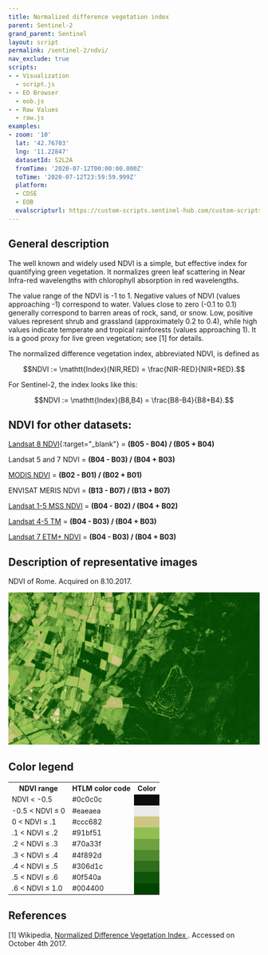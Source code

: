 ```yaml
---
title: Normalized difference vegetation index
parent: Sentinel-2
grand_parent: Sentinel
layout: script
permalink: /sentinel-2/ndvi/
nav_exclude: true
scripts:
- - Visualization
  - script.js
- - EO Browser
  - eob.js
- - Raw Values
  - raw.js
examples:
- zoom: '10'
  lat: '42.76703'
  lng: '11.22847'
  datasetId: S2L2A
  fromTime: '2020-07-12T00:00:00.000Z'
  toTime: '2020-07-12T23:59:59.999Z'
  platform:
  - CDSE
  - EOB
  evalscripturl: https://custom-scripts.sentinel-hub.com/custom-scripts/sentinel-2/ndvi/eob.js
---
```

## General description

The well known and widely used NDVI is a simple, but effective index for quantifying green vegetation. It normalizes green leaf scattering in Near Infra-red wavelengths with chlorophyll absorption in red wavelengths.

The value range of the NDVI is -1 to 1. Negative values of NDVI (values approaching -1) correspond to water. Values close to zero (-0.1 to 0.1) generally correspond to barren areas of rock, sand, or snow. Low, positive values represent shrub and grassland (approximately 0.2 to 0.4), while high values indicate temperate and tropical rainforests (values approaching 1). It is a good proxy for live green vegetation; see [1] for details.

The normalized difference vegetation index, abbreviated NDVI, is defined as   

$$NDVI := \mathtt{Index}(NIR,RED) = \frac{NIR-RED}{NIR+RED}.$$  

For Sentinel-2, the index looks like this:

$$NDVI := \mathtt{Index}(B8,B4) = \frac{B8-B4}{B8+B4}.$$   

## NDVI for other datasets: 

[Landsat 8 NDVI](https://custom-scripts.sentinel-hub.com/landsat-8/ndvi/){:target="_blank"} = **(B05 - B04) / (B05 + B04)**

Landsat 5 and 7 NDVI = **(B04 - B03) / (B04 + B03)**

[MODIS NDVI](https://custom-scripts.sentinel-hub.com/modis/ndvi/) = **(B02 - B01) / (B02 + B01)**

ENVISAT MERIS NDVI = **(B13 - B07) / (B13 + B07)**

[Landsat 1-5 MSS NDVI](https://custom-scripts.sentinel-hub.com/landsat-1-5-mss/ndvi/) = **(B04 - B02) / (B04 + B02)**

[Landsat 4-5 TM](https://custom-scripts.sentinel-hub.com/landsat-4-5-tm/ndvi/) = **(B04 - B03) / (B04 + B03)**

[Landsat 7 ETM+ NDVI](https://custom-scripts.sentinel-hub.com/landsat-7-etm/ndvi/) = **(B04 - B03) / (B04 + B03)**

## Description of representative images

NDVI of Rome. Acquired on 8.10.2017.

![NDVI of Rome](fig/fig1.png)

## Color legend
<table>
  <tr>
    <th>NDVI range</th>
    <th>HTLM color code</th>
    <th>Color</th>
  </tr>
  <tr>
    <td>NDVI &lt; -0.5</td>
    <td>#0c0c0c</td>
    <td style="background-color: #0c0c0c;"></td>
  </tr>
  <tr>
    <td>-0.5 &lt; NDVI &leq; 0</td>
    <td>#eaeaea</td>
    <td style="background-color: #eaeaea;"></td>
  </tr>
  <tr>
    <td>0 &lt; NDVI &leq; .1</td>
    <td>#ccc682</td>
    <td style="background-color: #ccc682;"></td>
  </tr>
  <tr>
    <td>.1 &lt; NDVI &leq; .2</td>
    <td>#91bf51</td>
    <td style="background-color: #91bf51;"></td>
  </tr>
  <tr>
    <td>.2 &lt; NDVI &leq; .3</td>
    <td>#70a33f</td>
    <td style="background-color: #70a33f;"></td>
  </tr>
  <tr>
    <td>.3 &lt; NDVI &leq; .4</td>
    <td>#4f892d</td>
    <td style="background-color: #4f892d;"></td>
  </tr>
  <tr>
    <td>.4 &lt; NDVI &leq; .5</td>
    <td>#306d1c</td>
    <td style="background-color: #306d1c;"></td>
  </tr>
  <tr>
    <td>.5 &lt; NDVI &leq; .6</td>
    <td>#0f540a</td>
    <td style="background-color: #0f540a;"></td>
  </tr>
  <tr>
    <td>.6 &lt; NDVI &leq; 1.0</td>
    <td>#004400</td>
    <td style="background-color: #004400;"></td>
  </tr>

</table>

## References
 [1] Wikipedia, [Normalized Difference Vegetation Index
](https://en.wikipedia.org/wiki/Normalized_Difference_Vegetation_Index). Accessed on October 4th 2017.
